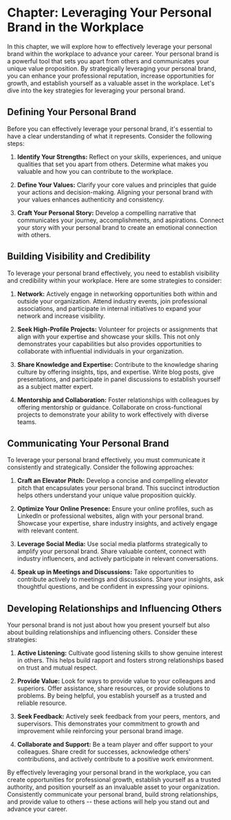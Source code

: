 Chapter: Leveraging Your Personal Brand in the Workplace
========================================================

In this chapter, we will explore how to effectively leverage your personal brand within the workplace to advance your career. Your personal brand is a powerful tool that sets you apart from others and communicates your unique value proposition. By strategically leveraging your personal brand, you can enhance your professional reputation, increase opportunities for growth, and establish yourself as a valuable asset in the workplace. Let's dive into the key strategies for leveraging your personal brand.

Defining Your Personal Brand
----------------------------

Before you can effectively leverage your personal brand, it's essential to have a clear understanding of what it represents. Consider the following steps:

1. **Identify Your Strengths:** Reflect on your skills, experiences, and unique qualities that set you apart from others. Determine what makes you valuable and how you can contribute to the workplace.

2. **Define Your Values:** Clarify your core values and principles that guide your actions and decision-making. Aligning your personal brand with your values enhances authenticity and consistency.

3. **Craft Your Personal Story:** Develop a compelling narrative that communicates your journey, accomplishments, and aspirations. Connect your story with your personal brand to create an emotional connection with others.

Building Visibility and Credibility
-----------------------------------

To leverage your personal brand effectively, you need to establish visibility and credibility within your workplace. Here are some strategies to consider:

1. **Network:** Actively engage in networking opportunities both within and outside your organization. Attend industry events, join professional associations, and participate in internal initiatives to expand your network and increase visibility.

2. **Seek High-Profile Projects:** Volunteer for projects or assignments that align with your expertise and showcase your skills. This not only demonstrates your capabilities but also provides opportunities to collaborate with influential individuals in your organization.

3. **Share Knowledge and Expertise:** Contribute to the knowledge sharing culture by offering insights, tips, and expertise. Write blog posts, give presentations, and participate in panel discussions to establish yourself as a subject matter expert.

4. **Mentorship and Collaboration:** Foster relationships with colleagues by offering mentorship or guidance. Collaborate on cross-functional projects to demonstrate your ability to work effectively with diverse teams.

Communicating Your Personal Brand
---------------------------------

To leverage your personal brand effectively, you must communicate it consistently and strategically. Consider the following approaches:

1. **Craft an Elevator Pitch:** Develop a concise and compelling elevator pitch that encapsulates your personal brand. This succinct introduction helps others understand your unique value proposition quickly.

2. **Optimize Your Online Presence:** Ensure your online profiles, such as LinkedIn or professional websites, align with your personal brand. Showcase your expertise, share industry insights, and actively engage with relevant content.

3. **Leverage Social Media:** Use social media platforms strategically to amplify your personal brand. Share valuable content, connect with industry influencers, and actively participate in relevant conversations.

4. **Speak up in Meetings and Discussions:** Take opportunities to contribute actively to meetings and discussions. Share your insights, ask thoughtful questions, and be confident in expressing your opinions.

Developing Relationships and Influencing Others
-----------------------------------------------

Your personal brand is not just about how you present yourself but also about building relationships and influencing others. Consider these strategies:

1. **Active Listening:** Cultivate good listening skills to show genuine interest in others. This helps build rapport and fosters strong relationships based on trust and mutual respect.

2. **Provide Value:** Look for ways to provide value to your colleagues and superiors. Offer assistance, share resources, or provide solutions to problems. By being helpful, you establish yourself as a trusted and reliable resource.

3. **Seek Feedback:** Actively seek feedback from your peers, mentors, and supervisors. This demonstrates your commitment to growth and improvement while reinforcing your personal brand image.

4. **Collaborate and Support:** Be a team player and offer support to your colleagues. Share credit for successes, acknowledge others' contributions, and actively contribute to a positive work environment.

By effectively leveraging your personal brand in the workplace, you can create opportunities for professional growth, establish yourself as a trusted authority, and position yourself as an invaluable asset to your organization. Consistently communicate your personal brand, build strong relationships, and provide value to others -- these actions will help you stand out and advance your career.
